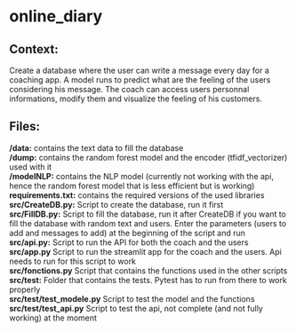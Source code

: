 # online_diary

## Context:

Create a database where the user can write a message every day for a coaching app. A model runs to predict what are the feeling of the users considering his message. The coach can access users personnal informations, modify them and visualize the feeling of his customers.

## Files: 

**/data:** contains the text data to fill the database  
**/dump:** contains the random forest model and the encoder (tfidf_vectorizer) used with it  
**/modelNLP:** contains the NLP model (currently not working with the api, hence the random forest model that is less efficient but is working)  
**requirements.txt:** contains the required versions of the used libraries  
**src/CreateDB.py:** Script to create the database, run it first  
**src/FillDB.py:** Script to fill the database, run it after CreateDB if you want to fill the database with random text and users. Enter the parameters (users to add and messages to add) at the beginning of the script and run  
**src/api.py:** Script to run the API for both the coach and the users  
**src/app.py** Script to run the streamlit app for the coach and the users. Api needs to run for this script to work  
**src/fonctions.py** Script that contains the functions used in the other scripts  
**src/test:** Folder that contains the tests. Pytest has to run from there to work properly  
**src/test/test_modele.py** Script to test the model and the functions  
**src/test/test_api.py** Script to test the api, not complete (and not fully working) at the moment  
